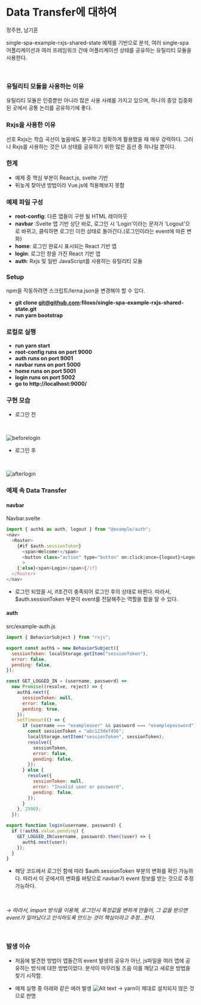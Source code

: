 # Data Transfer에 대하여

정주현, 남기훈

single-spa-example-rxjs-shared-state 예제를 기반으로 분석, 여러 single-spa 어플리케이션과 여러 프레임워크 간에 어플리케이션 상태를 공유하는 유틸리티 모듈을 사용한다.

<br>

### 유틸리티 모듈을 사용하는 이유
유틸리티 모듈은 인증뿐만 아니라 많은 사용 사례를 가지고 있으며, 하나의 중앙 집중화된 곳에서 공통 논리를 공유하기에 좋다.


### Rxjs을 사용한 이유
선호 Rxjs는 학습 곡선이 높음에도 불구하고 정확하게 활용했을 때 매우 강력하다. 그러나 Rxjs를 사용하는 것은 UI 상태를 공유하기 위한 많은 옵션 중 하나일 뿐이다.

### 한계

- 예제 중 핵심 부분이 React.js, svelte 기반
- 뒤늦게 찾아낸 방법이라 Vue.js에 적용해보지 못함

### 예제 파일 구성

- **root-config**: 다른 앱들이 구현 될 HTML 레이아웃
- **navbar** :Svelte 앱 기반 상단 바로, 로그인 시 'Login'이라는 문자가 'Logout'으로 바뀌고, 클릭하면 로그인 이전 상태로 돌아간다.(로그인이라는 event에 따른 변화)
- **home**: 로그인 완료시 표시되는 React 기반 앱
- **login**: 로그인 창을 가진 React 기반 앱
- **auth**: Rxjs 및 일반 JavaScript를 사용하는 유틸리티 모듈

### Setup
npm을 작동하려면 스크립트/lerna.json을 변경해야 할 수 있다.
- **git clone git@github.com:filoxo/single-spa-example-rxjs-shared-state.git**
- **run yarn bootstrap**

### 로컬로 실행
- **run yarn start**
- **root-config runs on port 9000**
- **auth runs on port 9001**
- **navbar runs on port 5000**
- **home runs on port 5001**
- **login runs on port 5002**
- **go to http://localhost:9000/**


### 구현 모습

- 로그인 전
</br>

 ![beforelogin](https://user-images.githubusercontent.com/74655724/118486082-26bd2d00-b754-11eb-97df-9f14445be5ce.png)
</br>

- 로그인 후
</br>

  ![afterlogin](https://user-images.githubusercontent.com/74655724/118485963-02615080-b754-11eb-98fa-d2c89d84ce2d.png)
</br>

### 예제 속 Data Transfer

#### navbar

Navbar.svelte

```javascript
import { auth$ as auth, logout } from "@example/auth";
<nav>
  <Router>
    {#if $auth.sessionToken}
      <span>Welcome!</span>
      <button class="action" type="button" on:click|once={logout}>Logout</button
      >
    {:else}<span>Login</span>{/if}
  </Router>
</nav>
```

- 로그인 되었을 시, if조건이 충족되어 로그인 후의 상태로 바뀐다. 따라서, $auth.sessionToken 부분이 event를 전달해주는 역할을 함을 알 수 있다.

#### auth

src/example-auth.js

```javascript
import { BehaviorSubject } from "rxjs";

export const auth$ = new BehaviorSubject({
  sessionToken: localStorage.getItem("sessionToken"),
  error: false,
  pending: false,
});

const GET_LOGGED_IN = (username, password) =>
  new Promise((resolve, reject) => {
    auth$.next({
      sessionToken: null,
      error: false,
      pending: true,
    });
    setTimeout(() => {
      if (username === "exampleuser" && password === "examplepassword") {
        const sessionToken = "abc123def456";
        localStorage.setItem("sessionToken", sessionToken);
        resolve({
          sessionToken,
          error: false,
          pending: false,
        });
      } else {
        resolve({
          sessionToken: null,
          error: "Invalid user or password",
          pending: false,
        });
      }
    }, 2500);
  });

export function login(username, password) {
  if (!auth$.value.pending) {
    GET_LOGGED_IN(username, password).then((user) => {
      auth$.next(user);
    });
  }
}
```

- 해당 코드에서 로그인 함에 따라 $auth.sessionToken 부분의 변화를 확인 가능하다. 따라서 이 곳에서의 변화를 바탕으로 navbar가 event 정보를 받는 것으로 추정 가능하다.

<br>

_→ 따라서, import 방식을 이용해, 로그인시 특정값을 변하게 만들어, 그 값을 받으면 event가 일어났다고 인식하도록 만드는 것이 핵심이라고 추정...한다._

<br>

### 발생 이슈

- 처음에 발견한 방법이 앱들간의 event 발생의 공유가 아닌, js파일을 여러 앱에 공유하는 방식에 대한 방법이었다. 분석이 마무리될 즈음 이를 깨닫고 새로운 방법을 찾기 시작함.

- 예제 실행 중 아래와 같은 에러 발생
  ![Alt text](error.jpg)
  → yarn이 제대로 설치되지 않은 것으로 판명
